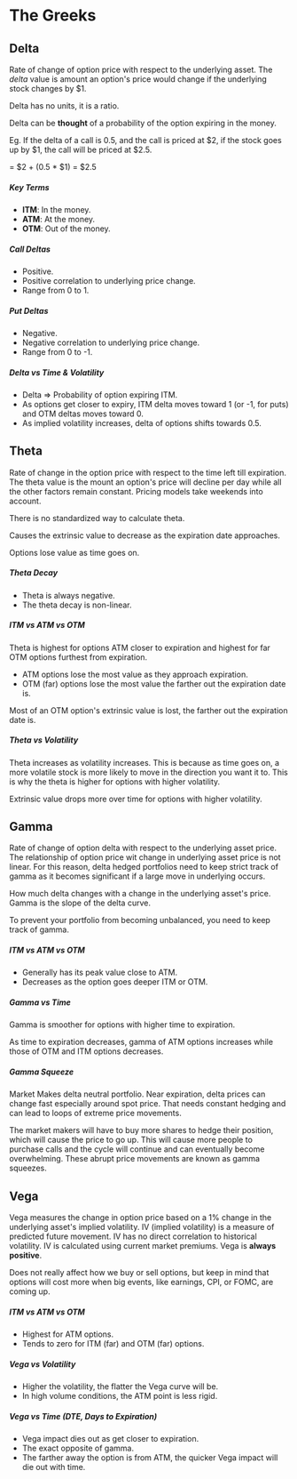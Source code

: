 # The Greeks

## Delta
Rate of change of option price with respect to the underlying asset.
The *delta* value is amount an option's price would change if the underlying stock 
changes by $1.

Delta has no units, it is a ratio.

Delta can be **thought** of a probability of the option expiring in the money.

Eg. If the delta of a call is 0.5, and the call is priced at $2, if the stock goes up 
by $1, the call will be priced at $2.5.

= $2 + (0.5 * $1) = $2.5

##### Key Terms
- **ITM**: In the money.
- **ATM**: At the money.
- **OTM**: Out of the money.

##### Call Deltas
- Positive.
- Positive correlation to underlying price change.
- Range from 0 to 1.

##### Put Deltas
- Negative.
- Negative correlation to underlying price change.
- Range from 0 to -1.

##### Delta vs Time & Volatility
- Delta => Probability of option expiring ITM.
- As options get closer to expiry, ITM delta moves toward 1 (or -1, for puts) and OTM deltas moves toward 0.
- As implied volatility increases, delta of options shifts towards 0.5.


## Theta 
Rate of change in the option price with respect to the time left till expiration.
The theta value is the mount an option's price will decline per day while all the 
other factors remain constant. Pricing models take weekends into account.

There is no standardized way to calculate theta.

Causes the extrinsic value to decrease as the expiration date approaches.

Options lose value as time goes on.

##### Theta Decay
- Theta is always negative.
- The theta decay is non-linear.

##### ITM vs ATM vs OTM
Theta is highest for options ATM closer to expiration and highest for far OTM 
options furthest from expiration.

- ATM options lose the most value as they approach expiration.
- OTM (far) options lose the most value the farther out the expiration date is.

Most of an OTM option's extrinsic value is lost, the farther out the expiration 
date is.

##### Theta vs Volatility
Theta increases as volatility increases. This is because as time goes on, a more
volatile stock is more likely to move in the direction you want it to. This is
why the theta is higher for options with higher volatility.

Extrinsic value drops more over time for options with higher volatility.


## Gamma
Rate of change of option delta with respect to the underlying asset price. The 
relationship of option price wit change in underlying asset price is not linear.
For this reason, delta hedged portfolios need to keep strict track of gamma as it 
becomes significant if a large move in underlying occurs.

How much delta changes with a change in the underlying asset's price. Gamma is the 
slope of the delta curve.

To prevent your portfolio from becoming unbalanced, you need to keep track of gamma.

##### ITM vs ATM vs OTM
- Generally has its peak value close to ATM.
- Decreases as the option goes deeper ITM or OTM.

##### Gamma vs Time
Gamma is smoother for options with higher time to expiration.

As time to expiration decreases, gamma of ATM options increases while those of OTM and 
ITM options decreases.

##### Gamma Squeeze
Market Makes delta neutral portfolio. Near expiration, delta prices can change fast 
especially around spot price. That needs constant hedging and can lead to loops of 
extreme price movements.

The market makers will have to buy more shares to hedge their position, which will 
cause the price to go up. This will cause more people to purchase calls and the cycle
will continue and can eventually become overwhelming. These abrupt price movements 
are known as gamma squeezes.


## Vega
Vega measures the change in option price based on a 1% change in the underlying asset's
implied volatility. IV (implied volatility) is a measure of predicted future movement.
IV has no direct correlation to historical volatility. IV is calculated using current 
market premiums. Vega is **always positive**.

Does not really affect how we buy or sell options, but keep in mind that options will 
cost more when big events, like earnings, CPI, or FOMC, are coming up.

##### ITM vs ATM vs OTM
- Highest for ATM options.
- Tends to zero for ITM (far) and OTM (far) options.

##### Vega vs Volatility
- Higher the volatility, the flatter the Vega curve will be.
- In high volume conditions, the ATM point is less rigid.

##### Vega vs Time (DTE, Days to Expiration)
- Vega impact dies out as get closer to expiration.
- The exact opposite of gamma.
- The farther away the option is from ATM, the quicker Vega impact will die out with time.
